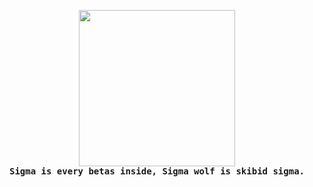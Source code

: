 <p align="center">
  <img src="https://giphy.com/embed/0GVvelklkDHazj20yx" height="250"><br>
  <samp><b>Sigma is every betas inside, Sigma wolf is skibid sigma.</b></samp><br>
</p>
